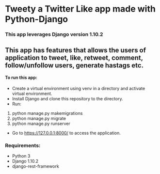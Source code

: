 # Tweety a Twitter Like app made with Python-Django
### This app leverages Django version 1.10.2

## This app has features that allows the users of application to tweet, like, retweet, comment, follow/unfollow users, generate hastags etc.

#### To run this app:
- Create a virtual environment using venv in a directory and activate virtual environment.
- Install Django and clone this repository to the directory.
- Run: 
1. python manage.py makemigrations 
2. python manage.py migrate 
3. python manage.py runserver
- Go to https://127.0.0.1:8000/ to access the application.

### Requirements:
- Python 3
- Django 1.10.2
- django-rest-framework
